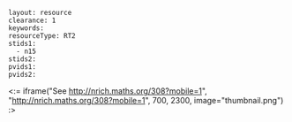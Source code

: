 ````
layout: resource
clearance: 1
keywords:
resourceType: RT2
stids1: 
  - n15
stids2:
pvids1:
pvids2:

````

<:= iframe("See http://nrich.maths.org/308?mobile=1", "http://nrich.maths.org/308?mobile=1", 700, 2300, image="thumbnail.png") :>

